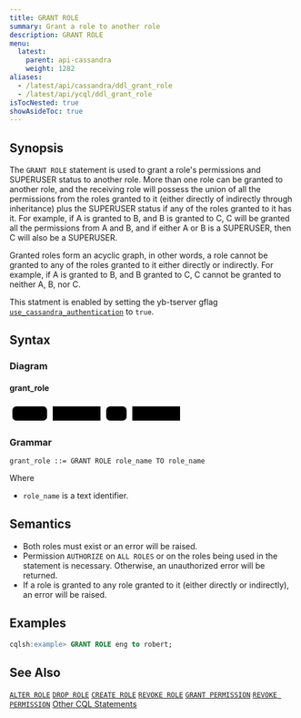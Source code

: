 ```yaml
---
title: GRANT ROLE
summary: Grant a role to another role
description: GRANT ROLE
menu:
  latest:
    parent: api-cassandra
    weight: 1282
aliases:
  - /latest/api/cassandra/ddl_grant_role
  - /latest/api/ycql/ddl_grant_role
isTocNested: true
showAsideToc: true
---
```


## Synopsis
The `GRANT ROLE` statement is used to grant a role's permissions and SUPERUSER status to another role. More than one role can be granted to another role, and the receiving role will possess the union of all the permissions from the roles granted to it (either directly of indirectly through inheritance) plus the SUPERUSER status if any of the roles granted to it has it. For example, if A is granted to B, and B is granted to C, C will be granted all the permissions from A and B, and if either A or B is a SUPERUSER, then C will also be a SUPERUSER.

Granted roles form an acyclic graph, in other words, a role cannot be granted to any of the roles granted to it either directly or indirectly. For example, if A is granted to B, and B granted to C, C cannot be granted to neither A, B, nor C.

This statment is enabled by setting the yb-tserver gflag [`use_cassandra_authentication`](../../../admin/yb-tserver/#config-flags) to `true`.

## Syntax

### Diagram

#### grant_role

<svg class="rrdiagram" version="1.1" xmlns:xlink="http://www.w3.org/1999/xlink" xmlns="http://www.w3.org/2000/svg" width="305" height="35" viewbox="0 0 305 35"><path class="connector" d="M0 22h5m61 0h10m84 0h10m36 0h10m84 0h5"/><rect class="literal" x="5" y="5" width="61" height="25" rx="7"/><text class="text" x="15" y="22">GRANT</text><a xlink:href="../grammar_diagrams#role-name"><rect class="rule" x="76" y="5" width="84" height="25"/><text class="text" x="86" y="22">role_name</text></a><rect class="literal" x="170" y="5" width="36" height="25" rx="7"/><text class="text" x="180" y="22">TO</text><a xlink:href="../grammar_diagrams#role-name"><rect class="rule" x="216" y="5" width="84" height="25"/><text class="text" x="226" y="22">role_name</text></a></svg>

### Grammar
```
grant_role ::= GRANT ROLE role_name TO role_name
```

Where

- `role_name` is a text identifier.

## Semantics
- Both roles must exist or an error will be raised.
- Permission `AUTHORIZE` on `ALL ROLES` or on the roles being used in the statement is necessary. Otherwise, an unauthorized error will be returned.
- If a role is granted to any role granted to it (either directly or indirectly), an error will be raised.

## Examples

```sql
cqlsh:example> GRANT ROLE eng to robert;
```

## See Also

[`ALTER ROLE`](../ddl_alter_role)
[`DROP ROLE`](../ddl_drop_role)
[`CREATE ROLE`](../ddl_create_role)
[`REVOKE ROLE`](../ddl_revoke_role)
[`GRANT PERMISSION`](../ddl_grant_permission)
[`REVOKE PERMISSION`](../ddl_revoke_permission)
[Other CQL Statements](..)
